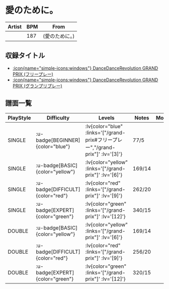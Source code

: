 # 愛のために。

|Artist|BPM|From|
|------|---|----|
||187|(愛のために。)|

## 収録タイトル

- [ :icon{name="simple-icons:windows"} DanceDanceRevolution GRAND PRIX (フリープレー)](/grand-prix#フリープレー)
- [ :icon{name="simple-icons:windows"} DanceDanceRevolution GRAND PRIX (グランプリプレー)](/grand-prix)

## 譜面一覧

|PlayStyle|Difficulty|Levels|Notes|Movie|
|---------|----------|------|-----|-----|
|SINGLE| :u-badge[BEGINNER]{color="blue"} | :lv{color="blue" :links='["/grand-prix#フリープレー","/grand-prix"]' :lv='[3]'} |77/5||
|SINGLE| :u-badge[BASIC]{color="yellow"} | :lv{color="yellow" :links='["/grand-prix"]' :lv='[6]'} |169/14||
|SINGLE| :u-badge[DIFFICULT]{color="red"} | :lv{color="red" :links='["/grand-prix"]' :lv='[9]'} |262/20||
|SINGLE| :u-badge[EXPERT]{color="green"} | :lv{color="green" :links='["/grand-prix"]' :lv='[12]'} |340/15||
|DOUBLE| :u-badge[BASIC]{color="yellow"} | :lv{color="yellow" :links='["/grand-prix"]' :lv='[6]'} |169/14||
|DOUBLE| :u-badge[DIFFICULT]{color="red"} | :lv{color="red" :links='["/grand-prix"]' :lv='[9]'} |256/20||
|DOUBLE| :u-badge[EXPERT]{color="green"} | :lv{color="green" :links='["/grand-prix"]' :lv='[12]'} |320/15||
